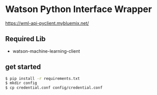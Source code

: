 # Watson Python Interface Wrapper

https://wml-api-pyclient.mybluemix.net/

## Required Lib
- watson-machine-learning-client


## get started

```bash
$ pip install -r requirements.txt
$ mkdir config
$ cp credential.conf config/credential.conf

```